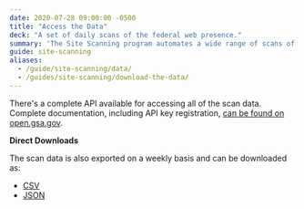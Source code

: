 ```yaml
---
date: 2020-07-28 09:00:00 -0500
title: "Access the Data"
deck: "A set of daily scans of the federal web presence."
summary: 'The Site Scanning program automates a wide range of scans of public federal websites and generates data about website health and best practices.'
guide: site-scanning
aliases:
  - /guide/site-scanning/data/
  - /guides/site-scanning/download-the-data/
---
```


There's a complete API available for accessing all of the scan data.  Complete documentation, including API key registration, [can be found on open.gsa.gov](https://open.gsa.gov/api/site-scanning-api/).  

**Direct Downloads**

The scan data is also exported on a weekly basis and can be downloaded as:  

* [CSV](https://api.gsa.gov/technology/site-scanning/data/weekly-snapshot.csv)
* [JSON](https://api.gsa.gov/technology/site-scanning/data/weekly-snapshot.json)
  
   

